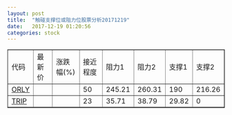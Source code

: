 ```yaml
---
layout: post
title:  "触碰支撑位或阻力位股票分析20171219"
date:   2017-12-19 01:20:56
categories: stock
---
```

<script type="text/javascript">
var stockList = []
stockList.push('gb_orly');
stockList.push('gb_trip');
</script>
<table border="1">
 <tr>
 <td>代码</td>
 <td>最新价</td>
 <td>涨跌幅(%)</td>
 <td>接近程度</td>
 <td>阻力1</td>
 <td>阻力2</td>
 <td>支撑1</td>
 <td>支撑2</td>
</tr>
  <tr id="orly" class="green">
  <td><a href="http://stock.finance.sina.com.cn/usstock/quotes/ORLY.html" target="_blank">ORLY</a></td><td></td><td></td><td>50</td><td>245.21</td><td>260.31</td><td>190</td><td>216.26</td></tr>
  <tr id="trip" class="red">
  <td><a href="http://stock.finance.sina.com.cn/usstock/quotes/TRIP.html" target="_blank">TRIP</a></td><td></td><td></td><td>23</td><td>35.71</td><td>38.79</td><td>29.82</td><td>0</td></tr>
</table>
